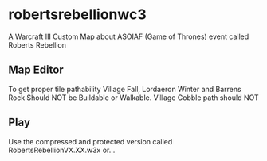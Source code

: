 # robertsrebellionwc3
A Warcraft III Custom Map about ASOIAF (Game of Thrones) event called Roberts Rebellion

## Map Editor
To get proper tile pathability
Village Fall, Lordaeron Winter and Barrens Rock Should NOT be Buildable or Walkable. Village Cobble path should NOT 

## Play
Use the compressed and protected version called RobertsRebellionVX.XX.w3x or...

